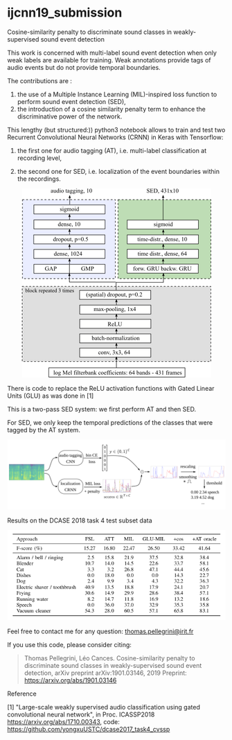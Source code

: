 # ijcnn19_submission

Cosine-similarity penalty to discriminate sound classes in weakly-supervised sound event detection

This work is concerned with multi-label sound event detection when only weak labels are available for training. Weak annotations provide tags of audio events but do not provide temporal boundaries. 

The contributions are :

1. the use of a Multiple Instance Learning (MIL)-inspired loss function to perform sound event detection (SED),
2. the introduction of a cosine similarity penalty term to enhance the discriminative power of the network.

This lengthy (but structured:)) python3 notebook allows to train and test two Recurrent Convolutional Neural Networks (CRNN) in Keras with Tensorflow:

1. the first one for audio tagging (AT), i.e. multi-label classification at recording level, 

2. the second one for SED, i.e. localization of the event boundaries within the recordings.

<p align="center">
<img src="drawing-networks.png" alt="architectures" width="437"/>
</p>

There is code to replace the ReLU activation functions with Gated Linear Units (GLU) as was done in [1]

This is a two-pass SED system: we first perform AT and then SED. 

For SED, we only keep the temporal predictions of the classes that were tagged by the AT system. 
<p align="center">
<img src="block_schema_screenshot_final.png" alt="system schema" width="1420"/>
</p>

Results on the DCASE 2018 task 4 test subset data

<p align="center">
<img src="results_dcase18_task4.png" alt="dcase-results" width="753"/>
</p>

Feel free to contact me for any question: thomas.pellegrini@irit.fr

If you use this code, please consider citing:

> Thomas Pellegrini, Léo Cances. Cosine-similarity penalty to discriminate sound classes in weakly-supervised sound event detection, arXiv preprint arXiv:1901.03146, 2019
> Preprint: https://arxiv.org/abs/1901.03146

Reference

[1] "Large-scale weakly supervised audio classification using gated convolutional neural network", in Proc. ICASSP2018 https://arxiv.org/abs/1710.00343, code: https://github.com/yongxuUSTC/dcase2017_task4_cvssp

